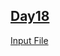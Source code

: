 ## [Day18](https://adventofcode.com/2020/day/18)
[Input File](https://adventofcode.com/2020/day/18/input)